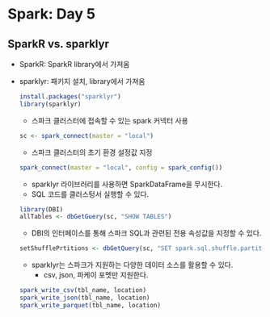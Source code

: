 # Spark: Day 5
## SparkR vs. sparklyr
- SparkR: SparkR library에서 가져옴
- sparklyr: 패키지 설치, library에서 가져옴

    ```r
    install.packages("sparklyr")
    library(sparklyr)
    ```
    - 스파크 클러스터에 접속할 수 있는 spark 커넥터 사용
    ```r
    sc <- spark_connect(master = "local")
    ```
    - 스파크 클러스터의 초기 환경 설정값 지정
    ```r
    spark_connect(master = "local", config = spark_config())
    ```
    - sparklyr 라이브러리를 사용하면 SparkDataFrame을 무시한다.
    - SQL 코드를 클러스텅서 실행할 수 있다.
    ```r
    library(DBI)
    allTables <- dbGetGuery(sc, "SHOW TABLES")
    ```
    - DBI의 인터페이스를 통해 스파크 SQL과 관련된 전용 속성값을 지정할 수 있다.
    ```r
    setShufflePrtitions <- dbGetQuery(sc, "SET spark.sql.shuffle.partitions=10")
    ```
    - sparklyr는 스파크가 지원하는 다양한 데이터 소스를 활용할 수 있다.
        - csv, json, 파케이 포멧만 지원한다.
    ```r
    spark_write_csv(tbl_name, location)
    spark_write_json(tbl_name, location)
    spark_write_parquet(tbl_name, location)
    ```